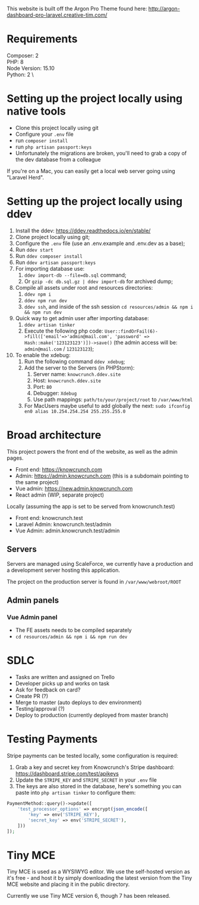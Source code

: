 
This website is built off the Argon Pro Theme found here: http://argon-dashboard-pro-laravel.creative-tim.com/

# Requirements
Composer: 2 \
PHP: 8 \
Node Version: 15.10 \
Python: 2 \

# Setting up the project locally using native tools

- Clone this project locally using git
- Configure your `.env` file
- run `composer install`
- run `php artisan passport:keys`
- Unfortunately the migrations are broken, you'll need to grab a copy of the dev database from a colleague

If you're on a Mac, you can easily get a local web server going using "Laravel Herd".

# Setting up the project locally using ddev
1. Install the ddev: https://ddev.readthedocs.io/en/stable/
1. Clone project locally using git;
2. Configure the `.env` file (use an .env.example and .env.dev as a base);
3. Run `ddev start`
4. Run `ddev composer install`
5. Run `ddev artisan passport:keys`
6. For importing database use:
   1. `ddev import-db --file=db.sql` command; 
   2. Or `gzip -dc db.sql.gz | ddev import-db` for archived dump;
7. Compile all assets under root and resources directories:
   1. `ddev npm i`
   2. `ddev npm run dev`
   3. `ddev ssh`, and inside of the ssh session `cd resources/admin && npm i && npm run dev`
8. Quick way to get admin user after importing database:
   1. `ddev artisan tinker`
   2. Execute the following php code: ```User::findOrFail(6)->fill(['email'=>'admin@mail.com', 'password' => Hash::make('123123123')])->save()``` (the admin access will be: `admin@mail.com` / `123123123`);
3. To enable the xdebug: 
   1. Run the following command `ddev xdebug`;
   2. Add the server to the Servers (in PHPStorm):
      1. Server name: `knowcrunch.ddev.site`
      2. Host: `knowcrunch.ddev.site`
      3. Port: `80`
      4. Debugger: `Xdebug`
      5. Use path mappings: `path/to/your/project/root` to `/var/www/html` 
   6. For MacUsers maybe useful to add globally the next: `sudo ifconfig en0 alias 10.254.254.254 255.255.255.0 ` 

# Broad architecture

This project powers the front end of the website, as well as the admin pages.

- Front end: https://knowcrunch.com
- Admin: https://admin.knowcrunch.com (this is a subdomain pointing to the same project)
- Vue admin: https://new.admin.knowcrunch.com 
- React admin (WIP, separate project)

Locally (assuming the app is set to be served from knowcrunch.test)
- Front end: knowcrunch.test
- Laravel Admin: knowcrunch.test/admin
- Vue Admin: admin.knowcrunch.test/admin

## Servers

Servers are managed using ScaleForce, we currently have a production and a development server hosting this application.

The project on the production server is found in `/var/www/webroot/ROOT`

## Admin panels

### Vue Admin panel

- The FE assets needs to be compiled separately
- `cd resources/admin && npm i && npm run dev`

# SDLC

- Tasks are written and assigned on Trello
- Developer picks up and works on task
- Ask for feedback on card?
- Create PR (?)
- Merge to master (auto deploys to dev environment)
- Testing/approval (?)
- Deploy to production (currently deployed from master branch)


# Testing Payments

Stripe payments can be tested locally, some configuration is required:

1. Grab a key and secret key from Knowcrunch's Stripe dashboard: https://dashboard.stripe.com/test/apikeys
2. Update the `STRIPE_KEY` and `STRIPE_SECRET` in your `.env` file
3. The keys are also stored in the database, here's something you can paste into `php artisan tinker` to configure them:

```php
PaymentMethod::query()->update([
    'test_processor_options' => encrypt(json_encode([
        'key' => env('STRIPE_KEY'),
        'secret_key' => env('STRIPE_SECRET'),
    ]))
]);
```
# Tiny MCE

Tiny MCE is used as a WYSIWYG editor. We use the self-hosted version as it's free - and host it by simply downloading the
latest version from the Tiny MCE website and placing it in the public directory.

Currently we use Tiny MCE version 6, though 7 has been released. 
